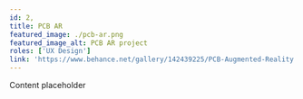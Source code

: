 ```yaml
---
id: 2,
title: PCB AR
featured_image: ./pcb-ar.png
featured_image_alt: PCB AR project
roles: ['UX Design']
link: 'https://www.behance.net/gallery/142439225/PCB-Augmented-Reality'
---
```


Content placeholder
